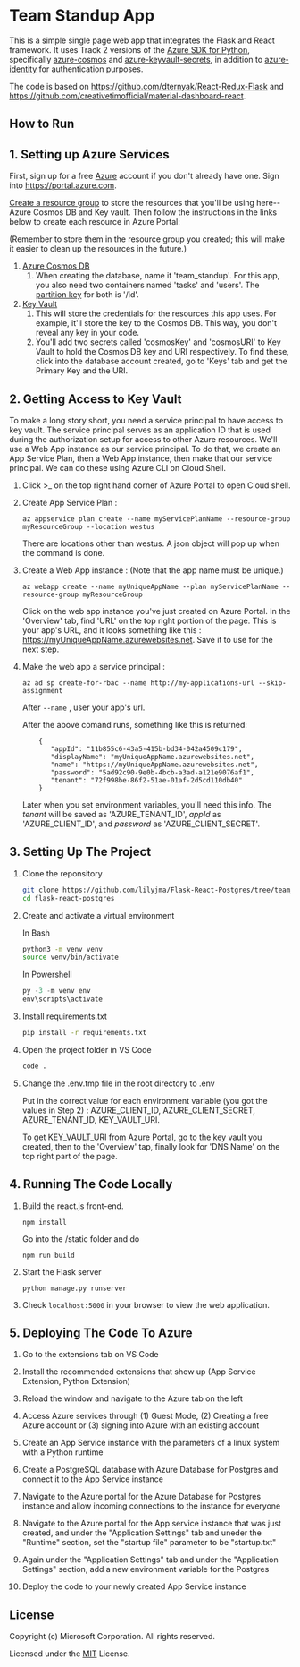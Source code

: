 # Team Standup App  

This is a simple single page web app that integrates the Flask and React framework. It uses Track 2 versions of the [Azure SDK for Python](https://github.com/Azure/azure-sdk-for-python), specifically [azure-cosmos](https://github.com/Azure/azure-sdk-for-python/tree/master/sdk/cosmos/azure-cosmos) and [azure-keyvault-secrets](https://github.com/Azure/azure-sdk-for-python/tree/master/sdk/keyvault/azure-keyvault-secrets), in addition to [azure-identity](https://github.com/Azure/azure-sdk-for-python/tree/master/sdk/identity/azure-identity) for authentication purposes. 


The code is based on https://github.com/dternyak/React-Redux-Flask and https://github.com/creativetimofficial/material-dashboard-react.

## How to Run

## 1. Setting up Azure Services
First, sign up for a free [Azure](https://azure.microsoft.com/en-us/free/) account if you don't already have one. Sign into https://portal.azure.com.

[Create a resource group](https://github.com/lilyjma/azurethings/blob/master/createResourceGroup.md) to store the resources that you'll be using here--Azure Cosmos DB and Key vault. Then follow the instructions in the links below to create each resource in Azure Portal:

(Remember to store them in the resource group you created; this will make it easier to clean up the resources in the future.)

1. [Azure Cosmos DB](https://docs.microsoft.com/en-us/azure/cosmos-db/create-cosmosdb-resources-portal#create-an-azure-cosmos-db-account)
   1. When creating the database, name it 'team_standup'. For this app, you also need two containers named 'tasks' and 'users'. The [partition key](https://docs.microsoft.com/en-us/azure/cosmos-db/partitioning-overview#choose-partitionkey) for both is '/id'. 
2. [Key Vault](https://docs.microsoft.com/en-us/azure/key-vault/quick-create-portal#create-a-vault)
   1. This will store the credentials for the resources this app uses. For example, it'll store the key to the Cosmos DB. This way, you don't reveal any key in your code. 
   2. You'll add two secrets called 'cosmosKey' and 'cosmosURI' to Key Vault to hold the Cosmos DB key and URI respectively. To find these, click into the database account created, go to 'Keys' tab and get the Primary Key and the URI. 

## 2. Getting Access to Key Vault
To make a long story short, you need a service principal to have access to key vault. The service principal serves as an application ID that is used during the authorization setup for access to other Azure resources. We'll use a Web App instance as our service principal. To do that, we create an App Service Plan, then a Web App instance, then make that our service principal. We can do these using Azure CLI on Cloud Shell. 


1. Click >_ on the top right hand corner of Azure Portal to open Cloud shell. 

1. Create App Service Plan : 
   
    ```az appservice plan create --name myServicePlanName --resource-group myResourceGroup --location westus```

    There are locations other than westus. A json object will pop up when the command is done. 

2. Create a Web App instance : (Note that the app name must be unique.)

    ```az webapp create --name myUniqueAppName --plan myServicePlanName --resource-group myResourceGroup```

    Click on the web app instance you've just created on Azure Portal. In the 'Overview' tab, find 'URL' on the top right portion of the page. This is your app's URL, and it looks something like this : https://myUniqueAppName.azurewebsites.net. Save it to use for the next step.

3. Make the web app a service principal : 
    
    ```az ad sp create-for-rbac --name http://my-applications-url --skip-assignment```

    After ```--name``` , user your app's url.

    After the above comand runs, something like this is returned: 
    ```
        {
           "appId": "11b855c6-43a5-415b-bd34-042a4509c179",
           "displayName": "myUniqueAppName.azurewebsites.net",
           "name": "https://myUniqueAppName.azurewebsites.net",
           "password": "5ad92c90-9e0b-4bcb-a3ad-a121e9076af1",
           "tenant": "72f998be-86f2-51ae-01af-2d5cd110db40"
        }
    ```

    Later when you set environment variables, you'll need this info. The *tenant* will be saved as 'AZURE_TENANT_ID', *appId* as 'AZURE_CLIENT_ID', and *password* as 'AZURE_CLIENT_SECRET'. 

    

## 3. Setting Up The Project

1. Clone the reponsitory
   ```bash
   git clone https://github.com/lilyjma/Flask-React-Postgres/tree/team_standup_app_cosmos
   cd flask-react-postgres
   ```

2. Create and activate a virtual environment

   In Bash
   ```bash
   python3 -m venv venv
   source venv/bin/activate
   ```

   In Powershell
   ```Powershell
   py -3 -m venv env
   env\scripts\activate
   ```

3. Install requirements.txt
   ```bash
   pip install -r requirements.txt
   ```

4. Open the project folder in VS Code
   ```bash
   code .
   ```

5. Change the .env.tmp file in the root directory to .env
   
   Put in the correct value for each environment variable (you got the values in Step 2) : AZURE_CLIENT_ID, AZURE_CLIENT_SECRET, AZURE_TENANT_ID, KEY_VAULT_URI. 
   
    To get KEY_VAULT_URI from Azure Portal, go to the key vault you created, then to the 'Overview' tap, finally look for 'DNS Name' on the top right part of the page.

## 4. Running The Code Locally

1. Build the react.js front-end.
   ```
   npm install
   ```
    Go into the /static folder and do

    ```
    npm run build
    ```
    


2. Start the Flask server
   ```
   python manage.py runserver
   ```
3. Check ```localhost:5000``` in your browser to view the web application.

## 5. Deploying The Code To Azure

1. Go to the extensions tab on VS Code

2. Install the recommended extensions that show up (App Service Extension, Python Extension)

3. Reload the window and navigate to the Azure tab on the left

4. Access Azure services through (1) Guest Mode, (2) Creating a free Azure account or (3) signing into Azure with an existing account

5. Create an App Service instance with the parameters of a linux system with a Python runtime

6. Create a PostgreSQL database with Azure Database for Postgres and connect it to the App Service instance

7. Navigate to the Azure portal for the Azure Database for Postgres instance and allow incoming connections to the instance for everyone 

8. Navigate to the Azure portal for the App service instance that was just created, and under the "Application Settings" tab and uneder the "Runtime" section, set the "startup file" parameter to be "startup.txt"

9. Again under the "Application Settings" tab and under the "Application Settings" section, add a new environment variable for the Postgres 

10. Deploy the code to your newly created App Service instance

## License

Copyright (c) Microsoft Corporation. All rights reserved.

Licensed under the [MIT](LICENSE.txt) License.
